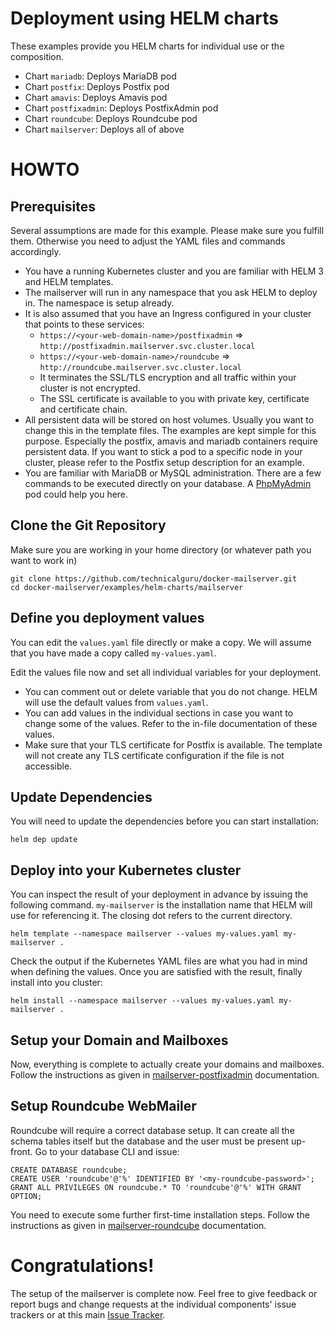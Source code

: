 # Deployment using HELM charts

These examples provide you HELM charts for individual use or the composition.

* Chart `mariadb`: Deploys MariaDB pod
* Chart `postfix`: Deploys Postfix pod
* Chart `amavis`:  Deploys Amavis pod
* Chart `postfixadmin`: Deploys PostfixAdmin pod
* Chart `roundcube`: Deploys Roundcube pod
* Chart `mailserver`: Deploys all of above

# HOWTO

## Prerequisites

Several assumptions are made for this example. Please make sure you fulfill them. Otherwise you need to adjust the
YAML files and commands accordingly.
* You have a running Kubernetes cluster and you are familiar with HELM 3 and HELM templates.
* The mailserver will run in any namespace that you ask HELM to deploy in. The namespace is setup already.
* It is also assumed that you have an Ingress configured in your cluster that points to these services:
    * `https://<your-web-domain-name>/postfixadmin` => `http://postfixadmin.mailserver.svc.cluster.local`
    * `https://<your-web-domain-name>/roundcube` => `http://roundcube.mailserver.svc.cluster.local`
    * It terminates the SSL/TLS encryption and all traffic within your cluster is not encrypted.
    * The SSL certificate is available to you with private key, certificate and certificate chain.
* All persistent data will be stored on host volumes. Usually you want to change this in the template files. The
  examples are kept simple for this purpose. Especially the postfix, amavis and mariadb containers require
  persistent data. If you want to stick a pod to a specific node in your cluster, please refer to the
  Postfix setup description for an example.
* You are familiar with MariaDB or MySQL administration. There are a few commands to be executed directly
  on your database. A [PhpMyAdmin](https://hub.docker.com/r/phpmyadmin/phpmyadmin/) pod could help you here.

## Clone the Git Repository

Make sure you are working in your home directory (or whatever path you want to work in)

```
git clone https://github.com/technicalguru/docker-mailserver.git
cd docker-mailserver/examples/helm-charts/mailserver
```

## Define you deployment values

You can edit the `values.yaml` file directly or make a copy. We will assume that you have made a copy called
`my-values.yaml`.

Edit the values file now and set all individual variables for your deployment.

* You can comment out or delete variable that you do not change. HELM will use the default values from `values.yaml`.
* You can add values in the individual sections in case you want to change some of the values. Refer to
  the in-file documentation of these values.
* Make sure that your TLS certificate for Postfix is available. The template will not create any TLS certificate
  configuration if the file is not accessible.

## Update Dependencies

You will need to update the dependencies before you can start installation:

```
helm dep update
```

## Deploy into your Kubernetes cluster

You can inspect the result of your deployment in advance by issuing the following command. `my-mailserver` 
is the installation name that HELM will use for referencing it. The closing dot refers to the current
directory.

```
helm template --namespace mailserver --values my-values.yaml my-mailserver .
```

Check the output if the Kubernetes YAML files are what you had in mind when defining the values.
Once you are satisfied with the result, finally install into you cluster:

```
helm install --namespace mailserver --values my-values.yaml my-mailserver .
```

## Setup your Domain and  Mailboxes

Now, everything is complete to actually create your domains and mailboxes. Follow the instructions as given in
[mailserver-postfixadmin](https://github.com/technicalguru/docker-mailserver-postfixadmin) documentation.

## Setup Roundcube WebMailer

Roundcube will require a correct database setup. It can create all the schema tables itself but the database
and the user must be present up-front. Go to your database CLI and issue:

```
CREATE DATABASE roundcube;
CREATE USER 'roundcube'@'%' IDENTIFIED BY '<my-roundcube-password>';
GRANT ALL PRIVILEGES ON roundcube.* TO 'roundcube'@'%' WITH GRANT OPTION;
```

You need to execute some further first-time installation steps. Follow the instructions as given in
[mailserver-roundcube](https://github.com/technicalguru/docker-mailserver-roundcube) documentation.

# Congratulations!

The setup of the mailserver is complete now. Feel free to give feedback or report bugs and change requests
at the individual components' issue trackers or at this main [Issue Tracker](https://github.com/technicalguru/docker-mailserver/issues).

